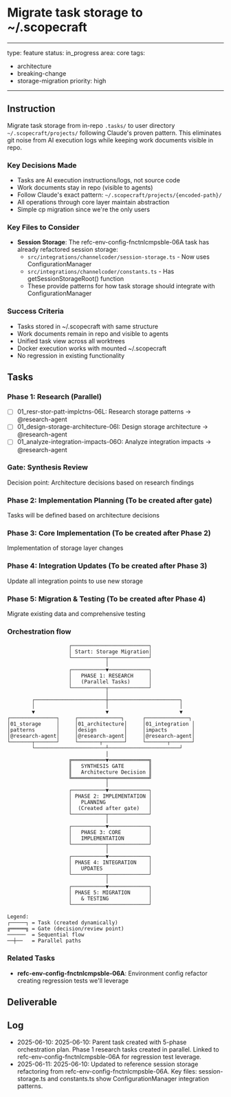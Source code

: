 # Migrate task storage to ~/.scopecraft

---
type: feature
status: in_progress
area: core
tags:
  - architecture
  - breaking-change
  - storage-migration
priority: high
---


## Instruction
Migrate task storage from in-repo `.tasks/` to user directory `~/.scopecraft/projects/` following Claude's proven pattern. This eliminates git noise from AI execution logs while keeping work documents visible in repo.

### Key Decisions Made
- Tasks are AI execution instructions/logs, not source code
- Work documents stay in repo (visible to agents)
- Follow Claude's exact pattern: `~/.scopecraft/projects/{encoded-path}/`
- All operations through core layer maintain abstraction
- Simple cp migration since we're the only users

### Key Files to Consider
- **Session Storage**: The refc-env-config-fnctnlcmpsble-06A task has already refactored session storage:
  - `src/integrations/channelcoder/session-storage.ts` - Now uses ConfigurationManager
  - `src/integrations/channelcoder/constants.ts` - Has getSessionStorageRoot() function
  - These provide patterns for how task storage should integrate with ConfigurationManager

### Success Criteria
- Tasks stored in ~/.scopecraft with same structure
- Work documents remain in repo and visible to agents
- Unified task view across all worktrees
- Docker execution works with mounted ~/.scopecraft
- No regression in existing functionality

## Tasks
### Phase 1: Research (Parallel)
- [ ] 01_resr-stor-patt-implctns-06L: Research storage patterns → @research-agent
- [ ] 01_design-storage-architecture-06I: Design storage architecture → @research-agent  
- [ ] 01_analyze-integration-impacts-06O: Analyze integration impacts → @research-agent

### Gate: Synthesis Review
Decision point: Architecture decisions based on research findings

### Phase 2: Implementation Planning (To be created after gate)
Tasks will be defined based on architecture decisions

### Phase 3: Core Implementation (To be created after Phase 2)
Implementation of storage layer changes

### Phase 4: Integration Updates (To be created after Phase 3)
Update all integration points to use new storage

### Phase 5: Migration & Testing (To be created after Phase 4)
Migrate existing data and comprehensive testing

### Orchestration flow
```
                    ┌─────────────────────────┐
                    │ Start: Storage Migration│
                    └───────────┬─────────────┘
                                │
                    ┌───────────▼─────────────┐
                    │   PHASE 1: RESEARCH     │
                    │   (Parallel Tasks)      │
                    └───────────┬─────────────┘
                                │
        ┌───────────────────────┼───────────────────────┐
        │                       │                       │
        ▼                       ▼                       ▼
┌───────────────┐     ┌──────────────┐      ┌──────────────┐
│01_storage     │     │01_architecture│     │01_integration │
│patterns       │     │design         │     │impacts        │
│@research-agent│     │@research-agent│     │@research-agent│
└───────┬───────┘     └───────┬───────┘     └───────┬───────┘
        └───────────────────────┴───────────────────────┘
                                │
                    ╔═══════════▼═════════════╗
                    ║   SYNTHESIS GATE        ║
                    ║   Architecture Decision ║
                    ╚═══════════╤═════════════╝
                                │
                    ┌───────────▼─────────────┐
                    │ PHASE 2: IMPLEMENTATION │
                    │   PLANNING              │
                    │  (Created after gate)   │
                    └───────────┬─────────────┘
                                │
                    ┌───────────▼─────────────┐
                    │   PHASE 3: CORE         │
                    │   IMPLEMENTATION        │
                    └───────────┬─────────────┘
                                │
                    ┌───────────▼─────────────┐
                    │ PHASE 4: INTEGRATION    │
                    │   UPDATES               │
                    └───────────┬─────────────┘
                                │
                    ┌───────────▼─────────────┐
                    │ PHASE 5: MIGRATION      │
                    │   & TESTING             │
                    └─────────────────────────┘

Legend:
┌─────┐ = Task (created dynamically)
╔═════╗ = Gate (decision/review point)
──────  = Sequential flow
──┼──   = Parallel paths
```

### Related Tasks
- **refc-env-config-fnctnlcmpsble-06A**: Environment config refactor creating regression tests we'll leverage

## Deliverable

## Log
- 2025-06-10: 2025-06-10: Parent task created with 5-phase orchestration plan. Phase 1 research tasks created in parallel. Linked to refc-env-config-fnctnlcmpsble-06A for regression test leverage.
- 2025-06-11: 2025-06-10: Updated to reference session storage refactoring from refc-env-config-fnctnlcmpsble-06A. Key files: session-storage.ts and constants.ts show ConfigurationManager integration patterns.
